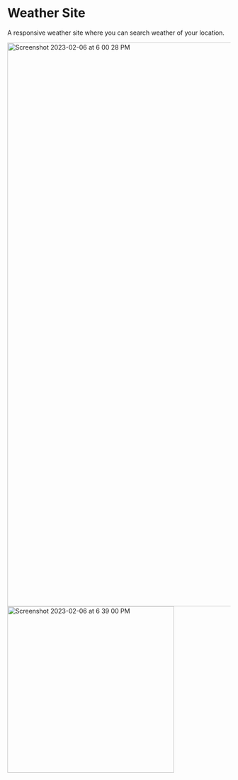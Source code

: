 # Weather Site

A responsive weather site where you can search weather of your location.

<img width="1273" alt="Screenshot 2023-02-06 at 6 00 28 PM" src="https://user-images.githubusercontent.com/82309980/216972319-41952f0e-3782-4850-a207-ee80712fcbb3.png">

<img width="376" alt="Screenshot 2023-02-06 at 6 39 00 PM" src="https://user-images.githubusercontent.com/82309980/216979658-edd47d02-5a2d-4ff9-b2d0-9b214e8f2efa.png">
